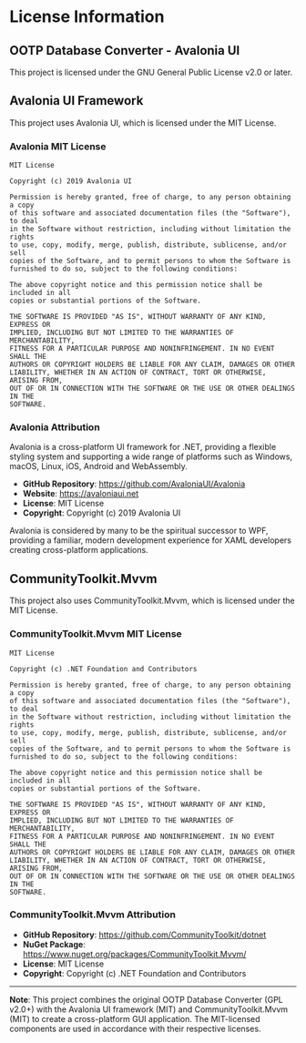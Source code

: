 # License Information

## OOTP Database Converter - Avalonia UI

This project is licensed under the GNU General Public License v2.0 or later.

## Avalonia UI Framework

This project uses Avalonia UI, which is licensed under the MIT License.

### Avalonia MIT License

```
MIT License

Copyright (c) 2019 Avalonia UI

Permission is hereby granted, free of charge, to any person obtaining a copy
of this software and associated documentation files (the "Software"), to deal
in the Software without restriction, including without limitation the rights
to use, copy, modify, merge, publish, distribute, sublicense, and/or sell
copies of the Software, and to permit persons to whom the Software is
furnished to do so, subject to the following conditions:

The above copyright notice and this permission notice shall be included in all
copies or substantial portions of the Software.

THE SOFTWARE IS PROVIDED "AS IS", WITHOUT WARRANTY OF ANY KIND, EXPRESS OR
IMPLIED, INCLUDING BUT NOT LIMITED TO THE WARRANTIES OF MERCHANTABILITY,
FITNESS FOR A PARTICULAR PURPOSE AND NONINFRINGEMENT. IN NO EVENT SHALL THE
AUTHORS OR COPYRIGHT HOLDERS BE LIABLE FOR ANY CLAIM, DAMAGES OR OTHER
LIABILITY, WHETHER IN AN ACTION OF CONTRACT, TORT OR OTHERWISE, ARISING FROM,
OUT OF OR IN CONNECTION WITH THE SOFTWARE OR THE USE OR OTHER DEALINGS IN THE
SOFTWARE.
```

### Avalonia Attribution

Avalonia is a cross-platform UI framework for .NET, providing a flexible styling system and supporting a wide range of platforms such as Windows, macOS, Linux, iOS, Android and WebAssembly.

- **GitHub Repository**: https://github.com/AvaloniaUI/Avalonia
- **Website**: https://avaloniaui.net
- **License**: MIT License
- **Copyright**: Copyright (c) 2019 Avalonia UI

Avalonia is considered by many to be the spiritual successor to WPF, providing a familiar, modern development experience for XAML developers creating cross-platform applications.

## CommunityToolkit.Mvvm

This project also uses CommunityToolkit.Mvvm, which is licensed under the MIT License.

### CommunityToolkit.Mvvm MIT License

```
MIT License

Copyright (c) .NET Foundation and Contributors

Permission is hereby granted, free of charge, to any person obtaining a copy
of this software and associated documentation files (the "Software"), to deal
in the Software without restriction, including without limitation the rights
to use, copy, modify, merge, publish, distribute, sublicense, and/or sell
copies of the Software, and to permit persons to whom the Software is
furnished to do so, subject to the following conditions:

The above copyright notice and this permission notice shall be included in all
copies or substantial portions of the Software.

THE SOFTWARE IS PROVIDED "AS IS", WITHOUT WARRANTY OF ANY KIND, EXPRESS OR
IMPLIED, INCLUDING BUT NOT LIMITED TO THE WARRANTIES OF MERCHANTABILITY,
FITNESS FOR A PARTICULAR PURPOSE AND NONINFRINGEMENT. IN NO EVENT SHALL THE
AUTHORS OR COPYRIGHT HOLDERS BE LIABLE FOR ANY CLAIM, DAMAGES OR OTHER
LIABILITY, WHETHER IN AN ACTION OF CONTRACT, TORT OR OTHERWISE, ARISING FROM,
OUT OF OR IN CONNECTION WITH THE SOFTWARE OR THE USE OR OTHER DEALINGS IN THE
SOFTWARE.
```

### CommunityToolkit.Mvvm Attribution

- **GitHub Repository**: https://github.com/CommunityToolkit/dotnet
- **NuGet Package**: https://www.nuget.org/packages/CommunityToolkit.Mvvm/
- **License**: MIT License
- **Copyright**: Copyright (c) .NET Foundation and Contributors

---

**Note**: This project combines the original OOTP Database Converter (GPL v2.0+) with the Avalonia UI framework (MIT) and CommunityToolkit.Mvvm (MIT) to create a cross-platform GUI application. The MIT-licensed components are used in accordance with their respective licenses. 